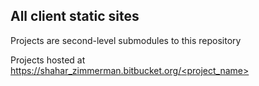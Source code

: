 All client static sites
---

Projects are second-level submodules to this repository

Projects hosted at
[https://shahar_zimmerman.bitbucket.org/<project_name>](https://shahar_zimmerman.bitbucket.org/solar3d)
